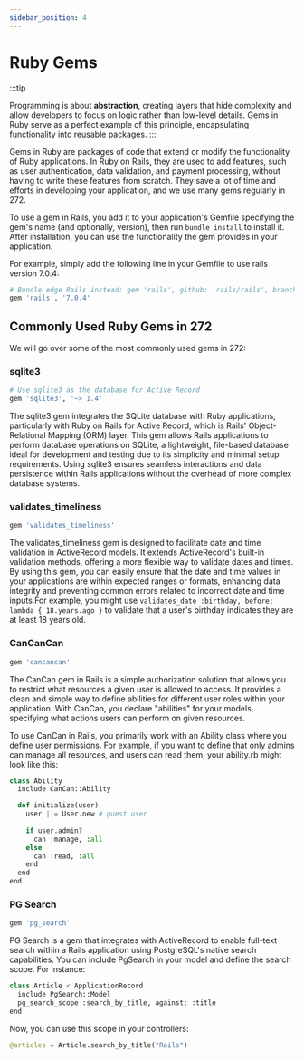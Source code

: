 ```yaml
---
sidebar_position: 4
---
```


# Ruby Gems

:::tip

Programming is about **abstraction**, creating layers that hide complexity and allow developers to focus on logic rather than low-level details. Gems in Ruby serve as a perfect example of this principle, encapsulating functionality into reusable packages. 
:::

Gems in Ruby are packages of code that extend or modify the functionality of Ruby applications. In Ruby on Rails, they are used to add features, such as user authentication, data validation, and payment processing, without having to write these features from scratch. They save a lot of time and efforts in developing your application, and we use many gems regularly in 272. 

To use a gem in Rails, you add it to your application's Gemfile specifying the gem's name (and optionally, version), then run `bundle install` to install it. After installation, you can use the functionality the gem provides in your application. 

For example, simply add the following line in your Gemfile to use rails version 7.0.4:
```python
# Bundle edge Rails instead: gem 'rails', github: 'rails/rails', branch: 'main'
gem 'rails', '7.0.4'
```

## Commonly Used Ruby Gems in 272 

We will go over some of the most commonly used gems in 272:

### sqlite3 

```python
# Use sqlite3 as the database for Active Record
gem 'sqlite3', '~> 1.4'
```

The sqlite3 gem integrates the SQLite database with Ruby applications, particularly with Ruby on Rails for Active Record, which is Rails' Object-Relational Mapping (ORM) layer. This gem allows Rails applications to perform database operations on SQLite, a lightweight, file-based database ideal for development and testing due to its simplicity and minimal setup requirements. Using sqlite3 ensures seamless interactions and data persistence within Rails applications without the overhead of more complex database systems.

### validates_timeliness

```python
gem 'validates_timeliness'
```

The validates_timeliness gem is designed to facilitate date and time validation in ActiveRecord models. It extends ActiveRecord's built-in validation methods, offering a more flexible way to validate dates and times. By using this gem, you can easily ensure that the date and time values in your applications are within expected ranges or formats, enhancing data integrity and preventing common errors related to incorrect date and time inputs.For example, you might use `validates_date :birthday, before: lambda { 18.years.ago }` to validate that a user's birthday indicates they are at least 18 years old. 

### CanCanCan
```python
gem 'cancancan'
```
The CanCan gem in Rails is a simple authorization solution that allows you to restrict what resources a given user is allowed to access. It provides a clean and simple way to define abilities for different user roles within your application. With CanCan, you declare "abilities" for your models, specifying what actions users can perform on given resources. 

To use CanCan in Rails, you primarily work with an Ability class where you define user permissions. For example, if you want to define that only admins can manage all resources, and users can read them, your ability.rb might look like this:

```python
class Ability
  include CanCan::Ability

  def initialize(user)
    user ||= User.new # guest user
    
    if user.admin?
      can :manage, :all
    else
      can :read, :all
    end
  end
end
```

### PG Search 
```python
gem 'pg_search'
```

PG Search is a gem that integrates with ActiveRecord to enable full-text search within a Rails application using PostgreSQL's native search capabilities. You can include PgSearch in your model and define the search scope. For instance:
```python
class Article < ApplicationRecord
  include PgSearch::Model
  pg_search_scope :search_by_title, against: :title
end
```

Now, you can use this scope in your controllers:

```python
@articles = Article.search_by_title("Rails")
```












